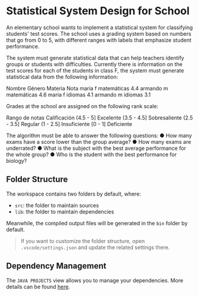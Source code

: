 # Statistical System Design for School

An elementary school wants to implement a statistical system for classifying students' test scores.
The school uses a grading system based on numbers that go from 0 to 5, with different ranges with labels that emphasize student performance.

The system must generate statistical data that can help teachers identify groups or students with difficulties. Currently there is information on the test scores for each of the students in class F, the system must generate statistical data from the following information:

Nombre	    Género	    Materia	      Nota
maria	        f	      matemáticas	    4.4
armando	      m	      matemáticas	    4.6
maria	        f	        idiomas	      4.1
armando	      m	        idiomas	      3.1

Grades at the school are assigned on the following rank scale:

Rango de notas	    Calificación 
(4.5 - 5]	            Excelente
(3.5 - 4.5]	        Sobresaliente
(2.5 - 3.5]	          Regular
(1 - 2.5]	          Insuficiente
[0 - 1]	              Deficiente

The algorithm must be able to answer the following questions:
● How many exams have a score lower than the group average?
● How many exams are underrated?
● What is the subject with the best average performance for the whole group?
● Who is the student with the best performance for biology?

## Folder Structure 

The workspace contains two folders by default, where:

- `src`: the folder to maintain sources
- `lib`: the folder to maintain dependencies

Meanwhile, the compiled output files will be generated in the `bin` folder by default.

> If you want to customize the folder structure, open `.vscode/settings.json` and update the related settings there.

## Dependency Management

The `JAVA PROJECTS` view allows you to manage your dependencies. More details can be found [here](https://github.com/microsoft/vscode-java-dependency#manage-dependencies).
